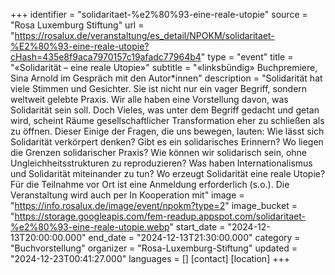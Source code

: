 +++
identifier = "solidaritaet-%e2%80%93-eine-reale-utopie"
source = "Rosa Luxemburg Stiftung"
url = "https://rosalux.de/veranstaltung/es_detail/NPOKM/solidaritaet-%E2%80%93-eine-reale-utopie?cHash=435e8f9aca7970157c19afadc77964b4"
type = "event"
title = "«Solidarität – eine reale Utopie»"
subtitle = "«linksbündig» Buchpremiere, Sina Arnold im Gespräch mit den Autor*innen"
description = "Solidarität hat viele Stimmen und Gesichter. Sie ist nicht nur ein vager Begriff, sondern weltweit gelebte Praxis. Wir alle haben eine Vorstellung davon, was Solidarität sein soll. Doch Vieles, was unter dem Begriff gedacht und getan wird, scheint Räume gesellschaftlicher Transformation eher zu schließen als zu öffnen. 
Dieser 
Einige der Fragen, die uns bewegen, lauten: Wie lässt sich Solidarität verkörpert denken? Gibt es ein solidarisches Erinnern? Wo liegen die Grenzen solidarischer Praxis? Wie können wir solidarisch sein, ohne Ungleichheitsstrukturen zu reproduzieren? Was haben Internationalismus und Solidarität miteinander zu tun? Wo erzeugt Solidarität eine reale Utopie?
Für die Teilnahme vor Ort ist eine Anmeldung erforderlich (s.o.). 
Die Veranstaltung wird auch per 
In Kooperation mit"
image = "https://info.rosalux.de/image/event/npokm?type=2"
image_bucket = "https://storage.googleapis.com/fem-readup.appspot.com/solidaritaet-%e2%80%93-eine-reale-utopie.webp"
start_date = "2024-12-13T20:00:00.000"
end_date = "2024-12-13T21:30:00.000"
category = "Buchvorstellung"
organizer = "Rosa-Luxemburg-Stiftung"
updated = "2024-12-23T00:41:27.000"
languages = []
[contact]
[location]
+++